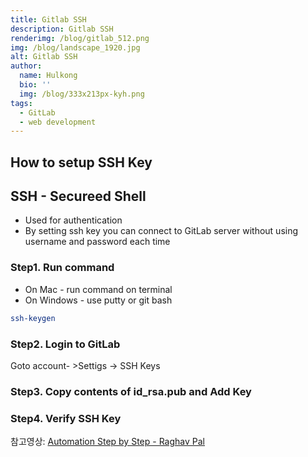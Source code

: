 ```yaml
---
title: Gitlab SSH
description: Gitlab SSH
renderimg: /blog/gitlab_512.png
img: /blog/landscape_1920.jpg
alt: Gitlab SSH
author:
  name: Hulkong
  bio: ''
  img: /blog/333x213px-kyh.png
tags:
  - GitLab
  - web development
---
```


## How to setup SSH Key

## SSH - Secureed Shell

- Used for authentication
- By setting ssh key you can connect to GitLab server without using username and password each time

### Step1. Run command

- On Mac - run command on terminal
- On Windows - use putty or git bash

```bash
ssh-keygen
```

### Step2. Login to GitLab

Goto account- >Settigs -> SSH Keys

### Step3. Copy contents of id_rsa.pub and Add Key

### Step4. Verify SSH Key

참고영상: [Automation Step by Step - Raghav Pal
](https://www.youtube.com/watch?v=mNtQ55quG9M&list=PLhW3qG5bs-L8YSnCiyQ-jD8XfHC2W1NL_&index=4)
